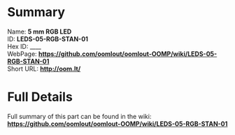 
Summary
=================
  
Name: __5 mm RGB LED__    
ID: __LEDS-05-RGB-STAN-01__   
Hex ID: ____   
WebPage: __https://github.com/oomlout/oomlout-OOMP/wiki/LEDS-05-RGB-STAN-01__   
Short URL: __http://oom.lt/__   

Full Details
==========================
Full summary of this part can be found in the wiki:   
__https://github.com/oomlout/oomlout-OOMP/wiki/LEDS-05-RGB-STAN-01__    

